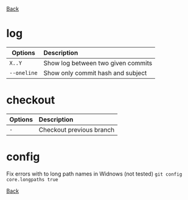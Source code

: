 [Back](../README.md)

# log

Options | Description
---|:---
`X..Y` | Show log between two given commits
`--oneline` | Show only commit hash and subject

# checkout

Options | Description
---|:---
`-` | Checkout previous branch

# config
Fix errors with to long path names in Widnows (not tested)
`git config core.longpaths true`

[Back](../README.md)
